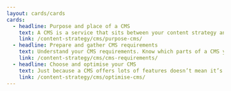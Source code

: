 ```yaml
---
layout: cards/cards
cards:
  - headline: Purpose and place of a CMS
    text: A CMS is a service that sits between your content strategy and your website. It’s the middle ground where you manage your content from beginning to end.
    link: /content-strategy/cms/purpose-cms/
  - headline: Prepare and gather CMS requirements
    text: Understand your CMS requirements. Know which parts of a CMS you want to be able to optimise, so you can manage content the way you want.
    link: /content-strategy/cms/cms-requirements/
  - headline: Choose and optimise your CMS
    text: Just because a CMS offers lots of features doesn’t mean it’s the right one for you. With the right choice of CMS, you can optimise it to maximum advantage.
    link: /content-strategy/cms/optimise-cms/
---
```


